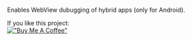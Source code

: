 Enables WebView dubugging of hybrid apps (only for Android).

If you like this project:  
[!["Buy Me A Coffee"](https://cdn.buymeacoffee.com/buttons/v2/default-yellow.png)](https://www.buymeacoffee.com/raphaelQ)  
